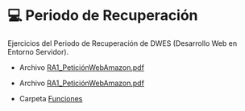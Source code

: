 # 💻 Periodo de Recuperación
Ejercicios del Periodo de Recuperación de DWES (Desarrollo Web en Entorno Servidor).

- Archivo [RA1_PeticiónWebAmazon.pdf](https://github.com/antonio-aguilar/PeriodoRecuperacion/blob/main/RA1_Petici%C3%B3nWebAmazon.pdf)

- Archivo [RA1_PeticiónWebAmazon.pdf](https://github.com/antonio-aguilar/PeriodoRecuperacion/blob/main/RA1_ProcesoDePetici%C3%B3nWeb.pdf)

- Carpeta [Funciones](https://github.com/antonio-aguilar/PeriodoRecuperacion/tree/main/Funciones)
